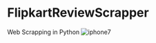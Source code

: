 # FlipkartReviewScrapper
Web Scrapping in Python 
![iphone7](https://user-images.githubusercontent.com/51814996/128703425-ce45e9c0-8e5e-41e1-abee-00ed7071bc81.PNG)
